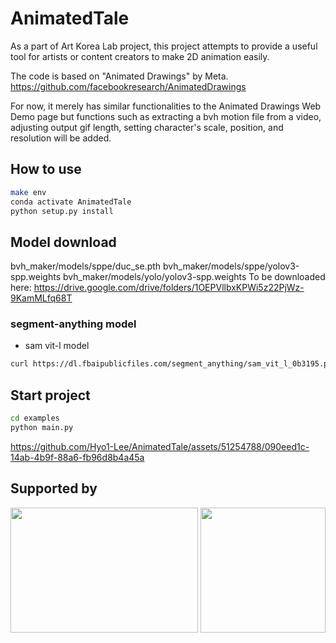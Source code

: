 # AnimatedTale
As a part of Art Korea Lab project, this project attempts to provide a useful tool for artists or content creators to make 2D animation easily.

The code is based on "Animated Drawings" by Meta. https://github.com/facebookresearch/AnimatedDrawings

For now, it merely has similar functionalities to the Animated Drawings Web Demo page but functions such as extracting  a bvh motion file from a video, adjusting output gif length, setting character's scale, position, and resolution will be added.

## How to use
```bash
make env
conda activate AnimatedTale
python setup.py install
```

## Model download

bvh_maker/models/sppe/duc_se.pth
bvh_maker/models/sppe/yolov3-spp.weights
bvh_maker/models/yolo/yolov3-spp.weights
To be downloaded here: https://drive.google.com/drive/folders/1OEPVllbxKPWi5z22PjWz-9KamMLfq68T

### segment-anything model
- sam vit-l model
```bash
curl https://dl.fbaipublicfiles.com/segment_anything/sam_vit_l_0b3195.pth --output ./examples/sam_vit_h_4b8939.pth
```

## Start project
```bash
cd examples
python main.py
```


https://github.com/Hyo1-Lee/AnimatedTale/assets/51254788/090eed1c-14ab-4b9f-88a6-fb96d8b4a45a



## Supported by

<p align="left">
  <img src="https://github.com/Hyo1-Lee/AnimatedTale/assets/51254788/2cf499f1-10c3-4fbc-9cab-27097209a466" width="300" height="200">
  <img src="https://github.com/Hyo1-Lee/AnimatedTale/assets/51254788/237dd3b2-ee30-4abf-9706-9a496a2234a1" width="200" height="200">
</p>

